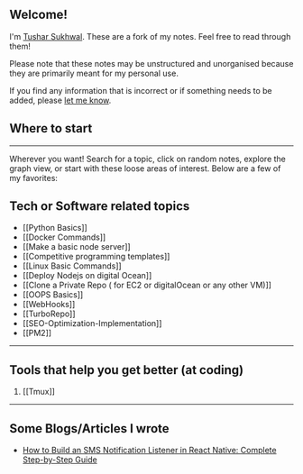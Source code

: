 ## Welcome!

I'm [Tushar Sukhwal](https://tusharsukhwal.com/). These are a fork of my notes. Feel free to read through them!

Please note that these notes may be unstructured and unorganised because they are primarily meant for my personal use.

If you find any information that is incorrect or if something needs to be added, please [let me know](mailto:tusharsuk1234@gmail.com).

## Where to start 
--- 
Wherever you want! Search for a topic, click on random notes, explore the graph view, or start with these loose areas of interest. Below are a few of my favorites:

## Tech or Software related topics

- [[Python Basics]]
- [[Docker Commands]]
- [[Make a basic node server]]
- [[Competitive programming templates]]
- [[Linux Basic Commands]]
- [[Deploy Nodejs on digital Ocean]]
- [[Clone a Private Repo ( for EC2 or digitalOcean or any other VM)]]
- [[OOPS Basics]]
- [[WebHooks]]
- [[TurboRepo]]
- [[SEO-Optimization-Implementation]]
- [[PM2]]
---
## Tools that help you get better (at coding)

1. [[Tmux]]

---
## Some Blogs/Articles I wrote

- [How to Build an SMS Notification Listener in React Native: Complete Step-by-Step Guide](https://medium.com/@tushars7740/1c339905a329)